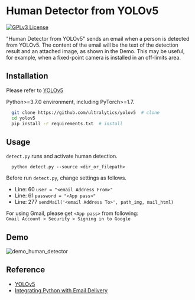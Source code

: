 
# Human Detector from YOLOv5

[![GPLv3 License](https://img.shields.io/badge/License-GPL%20v3-yellow.svg)](https://opensource.org/licenses/)


"Human Detector from YOLOv5" sends an email when a person is detected from YOLOv5. The content of the email will be the text of the detection result and an attached image, as shown in the Demo. This may be useful, for example, when a fixed-point camera is installed in an off-limits area.

## Installation
Please refer to [YOLOv5](https://github.com/ultralytics/yolov5)

Python>=3.7.0 environment, including PyTorch>=1.7.

```bash
  git clone https://github.com/ultralytics/yolov5  # clone
  cd yolov5
  pip install -r requirements.txt  # install
```


## Usage
`detect.py` runs and activate human detection.

```
  python detect.py --source <dir_or_filepath> 
```

Before run `detect.py`, change settings as follows.

- Line: 60 `user = "<email Address From>"`
- Line: 61 `password = "<App pass>"`
- Line: 277 `sendMail('<email Address To>', path_img, mail_html)` 

For using Gmail, please get `<App pass>` from following:  
`Gmail Account > Security > Signing in to Google`



## Demo

![demo_human_detector](https://user-images.githubusercontent.com/73092523/194889561-c900cb03-071c-4f42-9766-7a0e2914c29c.png)


## Reference

 - [YOLOv5](https://github.com/ultralytics/yolov5)
 - [Integrating Python with Email Delivery](https://docs.oracle.com/en-us/iaas/Content/Email/Reference/python.htm)


